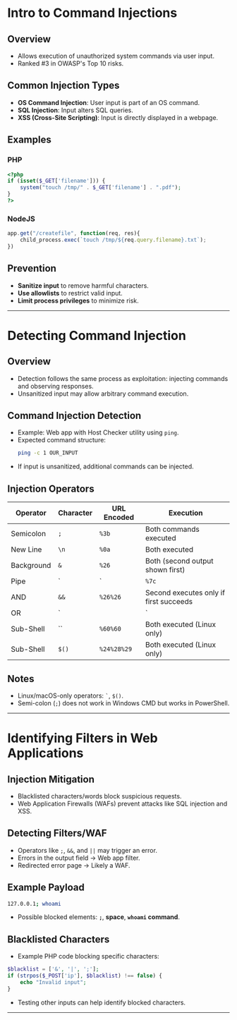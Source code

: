 # Intro to Command Injections
## Overview
- Allows execution of unauthorized system commands via user input.
- Ranked #3 in OWASP's Top 10 risks.

## Common Injection Types
- **OS Command Injection**: User input is part of an OS command.
- **SQL Injection**: Input alters SQL queries.
- **XSS (Cross-Site Scripting)**: Input is directly displayed in a webpage.

## Examples
### PHP
```php
<?php
if (isset($_GET['filename'])) {
    system("touch /tmp/" . $_GET['filename'] . ".pdf");
}
?>
```
### NodeJS
```javascript
app.get("/createfile", function(req, res){
    child_process.exec(`touch /tmp/${req.query.filename}.txt`);
})
```

## Prevention
- **Sanitize input** to remove harmful characters.
- **Use allowlists** to restrict valid input.
- **Limit process privileges** to minimize risk.

---

# Detecting Command Injection

## Overview
- Detection follows the same process as exploitation: injecting commands and observing responses.
- Unsanitized input may allow arbitrary command execution.

## Command Injection Detection
- Example: Web app with Host Checker utility using `ping`.
- Expected command structure:
  ```bash
  ping -c 1 OUR_INPUT
  ```
- If input is unsanitized, additional commands can be injected.

## Injection Operators
| Operator | Character | URL Encoded | Execution |
|----------|----------|-------------|------------|
| Semicolon | `;` | `%3b` | Both commands executed |
| New Line | `\n` | `%0a` | Both executed |
| Background | `&` | `%26` | Both (second output shown first) |
| Pipe | `|` | `%7c` | Second command output shown |
| AND | `&&` | `%26%26` | Second executes only if first succeeds |
| OR | `||` | `%7c%7c` | Second executes only if first fails |
| Sub-Shell | `` ` ` | `%60%60` | Both executed (Linux only) |
| Sub-Shell | `$()` | `%24%28%29` | Both executed (Linux only) |

## Notes
- Linux/macOS-only operators: `` ` ``, `$()`.
- Semi-colon (`;`) does not work in Windows CMD but works in PowerShell.

---

# Identifying Filters in Web Applications

## Injection Mitigation
- Blacklisted characters/words block suspicious requests.
- Web Application Firewalls (WAFs) prevent attacks like SQL injection and XSS.

## Detecting Filters/WAF
- Operators like `;`, `&&`, and `||` may trigger an error.
- Errors in the output field → Web app filter.
- Redirected error page → Likely a WAF.

## Example Payload
```bash
127.0.0.1; whoami
```
- Possible blocked elements: **`;`**, **space**, **`whoami` command**.

## Blacklisted Characters
- Example PHP code blocking specific characters:
```php
$blacklist = ['&', '|', ';'];
if (strpos($_POST['ip'], $blacklist) !== false) {
    echo "Invalid input";
}
```
- Testing other inputs can help identify blocked characters.

---


